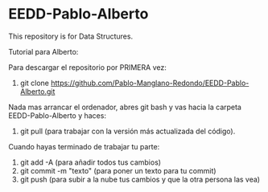 # EEDD-Pablo-Alberto
This repository is for Data Structures. 

Tutorial para Alberto:

Para descargar el repositorio por PRIMERA vez:
1. git clone https://github.com/Pablo-Manglano-Redondo/EEDD-Pablo-Alberto.git

Nada mas arrancar el ordenador, abres git bash y vas hacia la carpeta EEDD-Pablo-Alberto y haces:
1. git pull (para trabajar con la versión más actualizada del código).

Cuando hayas terminado de trabajar tu parte:
1. git add -A (para añadir todos tus cambios)
2. git commit -m "texto" (para poner un texto para tu commit)
3. git push (para subir a la nube tus cambios y que la otra persona las vea)
